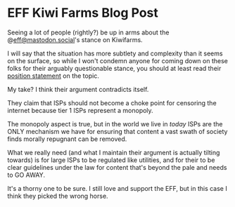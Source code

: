 # EFF Kiwi Farms Blog Post

Seeing a lot of people (rightly?) be up in arms about the @eff@mastodon.social's
stance on Kiwifarms.

I will say that the situation has more subtlety and complexity than it seems on
the surface, so while I won't condemn anyone for coming down on these folks for
their arguably questionable stance, you should at least read their
[position statement](https://www.eff.org/deeplinks/2023/08/isps-should-not-police-online-speech-no-matter-how-awful-it) on the topic.

My take? I think their argument contradicts itself.

They claim that ISPs should not become a choke point for censoring the internet
because tier 1 ISPs represent a monopoly.

The monopoly aspect is true, but in the world we live in *today* ISPs are the ONLY
mechanism we have for ensuring that content a vast swath of society finds morally
repugnant can be removed.

What we really need (and what I maintain their argument is actually tilting towards)
is for large ISPs to be regulated like utilities, and for their to be clear
guidelines under the law for content that's beyond the pale and needs to GO AWAY.

It's a thorny one to be sure. I still love and support the EFF, but in this case
I think they picked the wrong horse.
